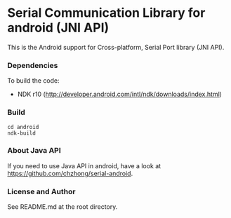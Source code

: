 # Serial Communication Library for android (JNI API)

This is the Android support for Cross-platform, Serial Port library (JNI API).

### Dependencies

To build the code:
* NDK r10 (http://developer.android.com/intl/ndk/downloads/index.html)

### Build

    cd android
    ndk-build

### About Java API

If you need to use Java API in android, have a look at https://github.com/chzhong/serial-android.

### License and Author

See README.md at the root directory.